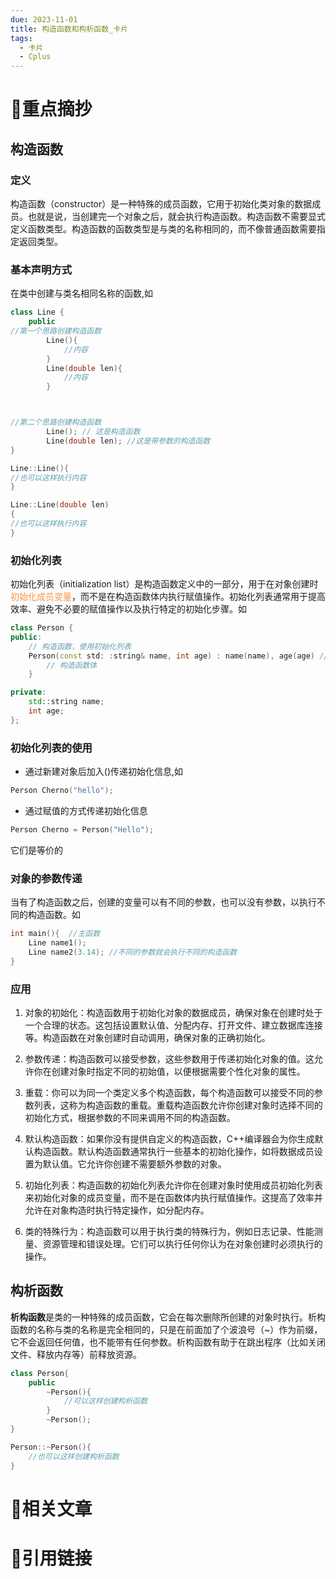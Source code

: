 ```yaml
---
due: 2023-11-01
title: 构造函数和构析函数_卡片
tags:
  - 卡片
  - Cplus
---
```

# 🍎重点摘抄
## 构造函数
### 定义
构造函数（constructor）是一种特殊的成员函数，它用于初始化类对象的数据成员。也就是说，当创建完一个对象之后，就会执行构造函数。构造函数不需要显式定义函数类型。构造函数的函数类型是与类的名称相同的，而不像普通函数需要指定返回类型。

### 基本声明方式
在类中创建与类名相同名称的函数,如
```cpp
class Line {
	public
//第一个思路创建构造函数
		Line(){
			//内容
		}
		Line(double len){
			//内容
		}



//第二个思路创建构造函数
		Line(); // 这是构造函数
		Line(double len); //这是带参数的构造函数
}

Line::Line(){
//也可以这样执行内容
}

Line::Line(double len)
{
//也可以这样执行内容
}
```

### 初始化列表
初始化列表（initialization list）是构造函数定义中的一部分，用于在对象创建时<font color="#f79646">初始化成员变量</font>，而不是在构造函数体内执行赋值操作。初始化列表通常用于提高效率、避免不必要的赋值操作以及执行特定的初始化步骤。如
```cpp
class Person {
public:
    // 构造函数，使用初始化列表
    Person(const std: :string& name, int age) : name(name), age(age) //首先对private变量进行赋值{
        // 构造函数体
    }

private:
    std::string name;
    int age;
};

```
### 初始化列表的使用
- 通过新建对象后加入()传递初始化信息,如

```cpp
Person Cherno("hello");
```

- 通过赋值的方式传递初始化信息

```cpp
Person Cherno = Person("Hello");
```
它们是等价的
### 对象的参数传递
当有了构造函数之后，创建的变量可以有不同的参数，也可以没有参数，以执行不同的构造函数。如
```cpp
int main(){  //主函数
	Line name1();
	Line name2(3.14); //不同的参数就会执行不同的构造函数
}
```

### 应用
1. 对象的初始化：构造函数用于初始化对象的数据成员，确保对象在创建时处于一个合理的状态。这包括设置默认值、分配内存、打开文件、建立数据库连接等。构造函数在对象创建时自动调用，确保对象的正确初始化。
    
2. 参数传递：构造函数可以接受参数，这些参数用于传递初始化对象的值。这允许你在创建对象时指定不同的初始值，以便根据需要个性化对象的属性。
    
3. 重载：你可以为同一个类定义多个构造函数，每个构造函数可以接受不同的参数列表，这称为构造函数的重载。重载构造函数允许你创建对象时选择不同的初始化方式，根据参数的不同来调用不同的构造函数。
    
4. 默认构造函数：如果你没有提供自定义的构造函数，C++编译器会为你生成默认构造函数。默认构造函数通常执行一些基本的初始化操作，如将数据成员设置为默认值。它允许你创建不需要额外参数的对象。
    
5. 初始化列表：构造函数的初始化列表允许你在创建对象时使用成员初始化列表来初始化对象的成员变量，而不是在函数体内执行赋值操作。这提高了效率并允许在对象构造时执行特定操作，如分配内存。
    
6. 类的特殊行为：构造函数可以用于执行类的特殊行为，例如日志记录、性能测量、资源管理和错误处理。它们可以执行任何你认为在对象创建时必须执行的操作。

## 构析函数
**析构函数**是类的一种特殊的成员函数，它会在每次删除所创建的对象时执行。析构函数的名称与类的名称是完全相同的，只是在前面加了个波浪号（~）作为前缀，它不会返回任何值，也不能带有任何参数。析构函数有助于在跳出程序（比如关闭文件、释放内存等）前释放资源。
```cpp
class Person{
	public
		~Person(){
			//可以这样创建构析函数
		}
		~Person();
}

Person::~Person(){
	//也可以这样创建构析函数
}
```


# 📒相关文章




# 🍏引用链接

